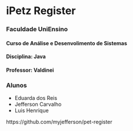 <h1>iPetz Register</h1>
<h3>Faculdade UniEnsino</h3>
<h4>Curso de Análise e Desenvolimento de Sistemas</h4>
<h4>Disciplina: Java</h4>
<h4>Professor: Valdinei</h4>
<h3>Alunos</h3>
<ul>
  <li>Eduarda dos Reis</li>
  <li>Jefferson Carvalho</li>
  <li>Luis Henrique</li>
</ul>
https://github.com/myjefferson/pet-register
